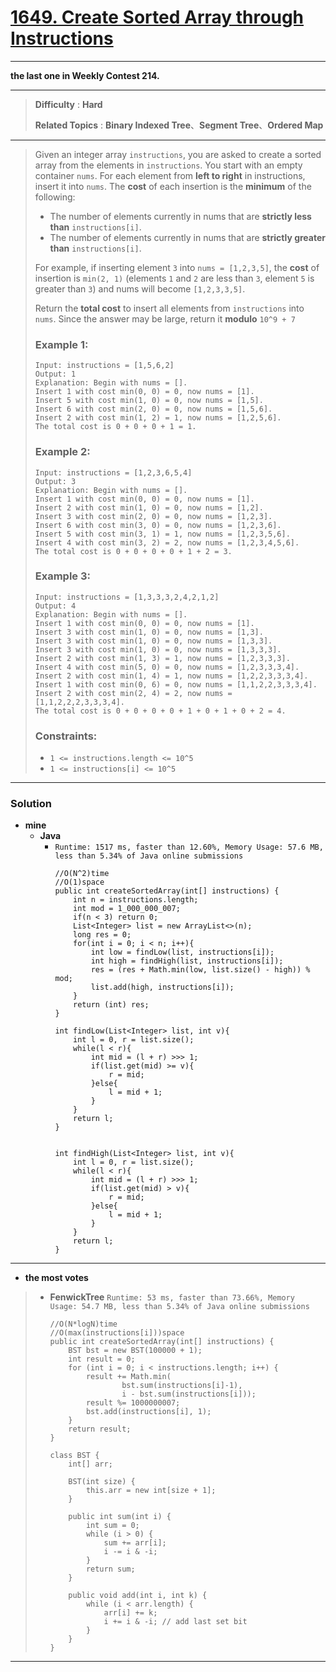 # [1649. Create Sorted Array through Instructions](https://leetcode.com/problems/create-sorted-array-through-instructions/)

---

**the last one in Weekly Contest 214.**

---

> **Difficulty** : **Hard**
>
> **Related Topics** : **Binary Indexed Tree**、**Segment Tree**、**Ordered Map**

---

> Given an integer array `instructions`, you are asked to create a sorted array from the elements in `instructions`.
> You start with an empty container `nums`.
> For each element from **left to right** in instructions, insert it into `nums`.
> The **cost** of each insertion is the **minimum** of the following:
> * The number of elements currently in nums that are **strictly less than** `instructions[i]`.
> * The number of elements currently in nums that are **strictly greater than** `instructions[i]`.
>
> For example, if inserting element `3` into `nums = [1,2,3,5]`, the **cost** of insertion is `min(2, 1)` (elements `1` and `2` are less than `3`, element `5` is greater than `3`) and nums will become `[1,2,3,3,5]`.
>
> Return the **total cost** to insert all elements from `instructions` into `nums`. Since the answer may be large, return it **modulo** `10^9 + 7`
>
>
>
> ### Example 1:
> ```
> Input: instructions = [1,5,6,2]
> Output: 1
> Explanation: Begin with nums = [].
> Insert 1 with cost min(0, 0) = 0, now nums = [1].
> Insert 5 with cost min(1, 0) = 0, now nums = [1,5].
> Insert 6 with cost min(2, 0) = 0, now nums = [1,5,6].
> Insert 2 with cost min(1, 2) = 1, now nums = [1,2,5,6].
> The total cost is 0 + 0 + 0 + 1 = 1.
> ```
>
> ### Example 2:
> ```
> Input: instructions = [1,2,3,6,5,4]
> Output: 3
> Explanation: Begin with nums = [].
> Insert 1 with cost min(0, 0) = 0, now nums = [1].
> Insert 2 with cost min(1, 0) = 0, now nums = [1,2].
> Insert 3 with cost min(2, 0) = 0, now nums = [1,2,3].
> Insert 6 with cost min(3, 0) = 0, now nums = [1,2,3,6].
> Insert 5 with cost min(3, 1) = 1, now nums = [1,2,3,5,6].
> Insert 4 with cost min(3, 2) = 2, now nums = [1,2,3,4,5,6].
> The total cost is 0 + 0 + 0 + 0 + 1 + 2 = 3.
> ```
>
> ### Example 3:
> ```
> Input: instructions = [1,3,3,3,2,4,2,1,2]
> Output: 4
> Explanation: Begin with nums = [].
> Insert 1 with cost min(0, 0) = 0, now nums = [1].
> Insert 3 with cost min(1, 0) = 0, now nums = [1,3].
> Insert 3 with cost min(1, 0) = 0, now nums = [1,3,3].
> Insert 3 with cost min(1, 0) = 0, now nums = [1,3,3,3].
> Insert 2 with cost min(1, 3) = 1, now nums = [1,2,3,3,3].
> Insert 4 with cost min(5, 0) = 0, now nums = [1,2,3,3,3,4].
> ​​​​​​​Insert 2 with cost min(1, 4) = 1, now nums = [1,2,2,3,3,3,4].
> ​​​​​​​Insert 1 with cost min(0, 6) = 0, now nums = [1,1,2,2,3,3,3,4].
> ​​​​​​​Insert 2 with cost min(2, 4) = 2, now nums = [1,1,2,2,2,3,3,3,4].
> The total cost is 0 + 0 + 0 + 0 + 1 + 0 + 1 + 0 + 2 = 4.
> ```
>
> ### Constraints:
> * `1 <= instructions.length <= 10^5`
> * `1 <= instructions[i] <= 10^5`

---


### Solution
* **mine**
  * **Java**
    * `Runtime: 1517 ms, faster than 12.60%, Memory Usage: 57.6 MB, less than 5.34% of Java online submissions`
      ```
      //O(N^2)time
      //O(1)space
      public int createSortedArray(int[] instructions) {
          int n = instructions.length;
          int mod = 1_000_000_007;
          if(n < 3) return 0;
          List<Integer> list = new ArrayList<>(n);
          long res = 0;
          for(int i = 0; i < n; i++){
              int low = findLow(list, instructions[i]);
              int high = findHigh(list, instructions[i]);
              res = (res + Math.min(low, list.size() - high)) % mod;
              list.add(high, instructions[i]);
          }
          return (int) res;
      }

      int findLow(List<Integer> list, int v){
          int l = 0, r = list.size();
          while(l < r){
              int mid = (l + r) >>> 1;
              if(list.get(mid) >= v){
                  r = mid;
              }else{
                  l = mid + 1;
              }
          }
          return l;
      }


      int findHigh(List<Integer> list, int v){
          int l = 0, r = list.size();
          while(l < r){
              int mid = (l + r) >>> 1;
              if(list.get(mid) > v){
                  r = mid;
              }else{
                  l = mid + 1;
              }
          }
          return l;
      }
      ```

---


* **the most votes**
>  * **FenwickTree** `Runtime: 53 ms, faster than 73.66%, Memory Usage: 54.7 MB, less than 5.34% of Java online submissions`
>    ```
>    //O(N*logN)time
>    //O(max(instructions[i]))space
>    public int createSortedArray(int[] instructions) {
>        BST bst = new BST(100000 + 1);
>        int result = 0;
>        for (int i = 0; i < instructions.length; i++) {
>            result += Math.min(
>                    bst.sum(instructions[i]-1),
>                    i - bst.sum(instructions[i]));
>            result %= 1000000007;
>            bst.add(instructions[i], 1);
>        }
>        return result;
>    }
>
>    class BST {
>        int[] arr;
>
>        BST(int size) {
>            this.arr = new int[size + 1];
>        }
>
>        public int sum(int i) {
>            int sum = 0;
>            while (i > 0) {
>                sum += arr[i];
>                i -= i & -i;
>            }
>            return sum;
>        }
>
>        public void add(int i, int k) {
>            while (i < arr.length) {
>                arr[i] += k;
>                i += i & -i; // add last set bit
>            }
>        }
>    }
>    ```

---


